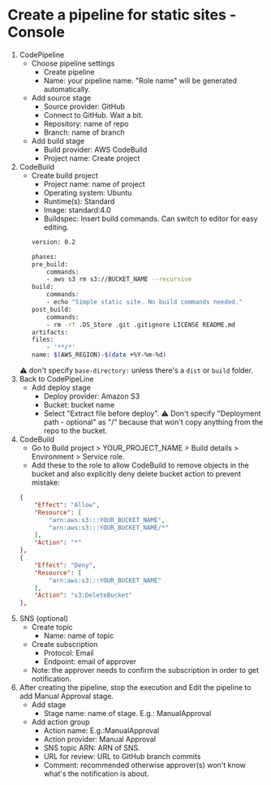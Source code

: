 # Create a pipeline for static sites - Console
1. CodePipeline
    - Choose pipeline settings
        - Create pipeline
        - Name: your pipeline name. "Role name" will be generated automatically.
    - Add source stage
        - Source provider: GitHub
        - Connect to GitHub. Wait a bit.
        - Repository: name of repo
        - Branch: name of branch
    - Add build stage
        - Build provider: AWS CodeBuild
        - Project name: Create project
1. CodeBuild
    - Create build project
        - Project name: name of project
        - Operating system: Ubuntu
        - Runtime(s): Standard
        - Image: standard:4.0
        - Buildspec: Insert build commands. Can switch to editor for easy editing.
        ```bash
        version: 0.2

        phases:
        pre_build:
            commands:
            - aws s3 rm s3://BUCKET_NAME --recursive
        build:
            commands:
            - echo "Simple static site. No build commands needed."
        post_build:
            commands:
            - rm -rf .DS_Store .git .gitignore LICENSE README.md
        artifacts:
        files:
            - '**/*'
        name: $(AWS_REGION)-$(date +%Y-%m-%d)
        ```
    :warning: don't specify `base-directory:` unless there's a `dist` or `build` folder.
1. Back to CodePipeLine
    - Add deploy stage
        - Deploy provider: Amazon S3
        - Bucket: bucket name
        - Select "Extract file before deploy". :warning: Don't specify "Deployment path - optional" as "/" because that won't copy anything from the repo to the bucket.
1. CodeBuild
    - Go to Build project > YOUR_PROJECT_NAME > Build details > Environment > Service role.
    - Add these to the role to allow CodeBuild to remove objects in the bucket and also explicitly deny delete bucket action to prevent mistake:
    ```json
    {
        "Effect": "Allow",
        "Resource": [
            "arn:aws:s3:::YOUR_BUCKET_NAME",
            "arn:aws:s3:::YOUR_BUCKET_NAME/*"
        ],
        "Action": "*"
    },
    {
        "Effect": "Deny",
        "Resource": [
            "arn:aws:s3:::YOUR_BUCKET_NAME"
        ],
        "Action": "s3:DeleteBucket"
    },
    ```
1. SNS (optional)
    - Create topic
        - Name: name of topic
    - Create subscription
        - Protocol: Email
        - Endpoint: email of approver
    - Note: the approver needs to confirm the subscription in order to get notification.
1. After creating the pipeline, stop the execution and Edit the pipeline to add Manual Approval stage.
    - Add stage
        - Stage name: name of stage. E.g.: ManualApproval
    - Add action group
        - Action name: E.g.:ManualApproval
        - Action provider: Manual Approval
        - SNS topic ARN: ARN of SNS.
        - URL for review: URL to GitHub branch commits
        - Comment: recommended otherwise approver(s) won't know what's the notification is about.



